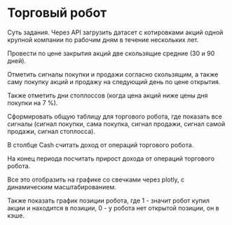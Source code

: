 # Торговый робот

Суть задания. Через API загрузить датасет с котировками акций одной крупной компании по рабочим дням в течение нескольких лет.

Провести по цене закрытия акций две скользящие средние (30 и 90 дней).

Отметить сигналы покупки и продажи согласно скользящим, а также саму покупку акций и продажу на следующий день по цене открытия.

Также отметить дни стоплоссов (когда цена акций ниже цены дня покупки на 7 %).

Сформировать общую таблицу для торгового робота, где показать все сигналы (сигнал покупки, сама покупка, сигнал продажи, сигнал самой продажи, сигнал стоплосса).

В столбце Cash считать доход от операций торгового робота. 

На конец периода посчитать прирост дохода от операций торгового робота.

Все это отобразить на графике со свечками через plotly, с динамическим масштабированием. 

Также показать график позиции робота, где 1 - значит робот купил акции и находится в позиции, 0 - у робота нет открытой позиции, он в кэше.
